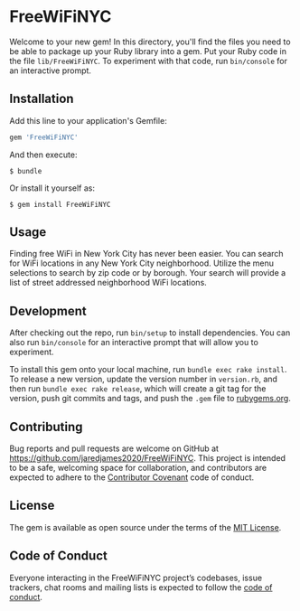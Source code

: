 # FreeWiFiNYC

Welcome to your new gem! In this directory, you'll find the files you need to be able to package up your Ruby library into a gem. Put your Ruby code in the file `lib/FreeWiFiNYC`. To experiment with that code, run `bin/console` for an interactive prompt.

## Installation

Add this line to your application's Gemfile:

```ruby
gem 'FreeWiFiNYC'
```

And then execute:

    $ bundle

Or install it yourself as:

    $ gem install FreeWiFiNYC

## Usage

Finding free WiFi in New York City has never been easier. You can search for WiFi locations in any New York City neighborhood. Utilize the menu selections to search by zip code or by borough. Your search will provide a list of street addressed neighborhood WiFi locations.

## Development

After checking out the repo, run `bin/setup` to install dependencies. You can also run `bin/console` for an interactive prompt that will allow you to experiment.

To install this gem onto your local machine, run `bundle exec rake install`. To release a new version, update the version number in `version.rb`, and then run `bundle exec rake release`, which will create a git tag for the version, push git commits and tags, and push the `.gem` file to [rubygems.org](https://rubygems.org).

## Contributing

Bug reports and pull requests are welcome on GitHub at https://github.com/jaredjames2020/FreeWiFiNYC. This project is intended to be a safe, welcoming space for collaboration, and contributors are expected to adhere to the [Contributor Covenant](http://contributor-covenant.org) code of conduct.

## License

The gem is available as open source under the terms of the [MIT License](https://opensource.org/licenses/MIT).

## Code of Conduct

Everyone interacting in the FreeWiFiNYC project’s codebases, issue trackers, chat rooms and mailing lists is expected to follow the [code of conduct](https://github.com/jaredjames2020/FreeWiFiNYC/blob/master/CODE_OF_CONDUCT.md).
